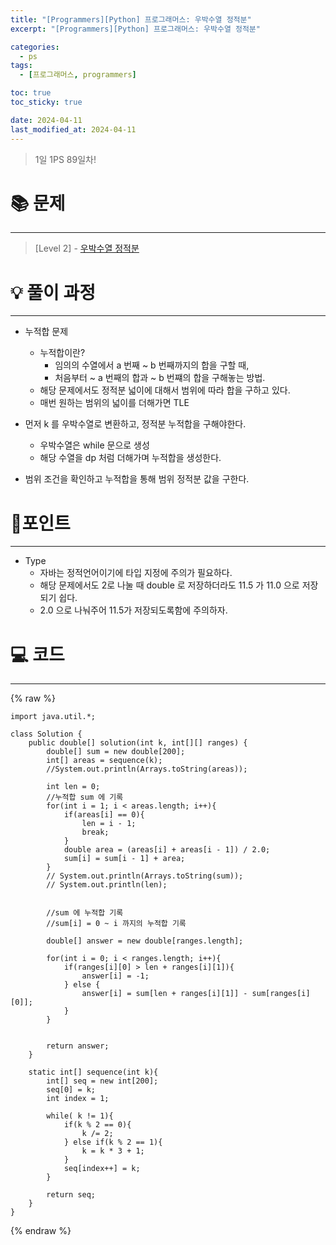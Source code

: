 ```yaml
---
title: "[Programmers][Python] 프로그래머스: 우박수열 정적분"
excerpt: "[Programmers][Python] 프로그래머스: 우박수열 정적분"

categories:
  - ps
tags:
  - [프로그래머스, programmers]

toc: true
toc_sticky: true

date: 2024-04-11
last_modified_at: 2024-04-11
---
```


> 1일 1PS 89일차!

# 📚 문제

---

> [Level 2] -
> [우박수열 정적분](https://school.programmers.co.kr/learn/courses/30/lessons/134239)

# 💡 풀이 과정

---

- 누적합 문제
    - 누적합이란?
        - 임의의 수열에서 a 번째 ~ b 번째까지의 합을 구할 때, 
        - 처음부터 ~ a 번째의 합과 ~ b 번쨰의 합을 구해놓는 방법.
    - 해당 문제에서도 정적분 넓이에 대해서 범위에 따라 합을 구하고 있다.
    - 매번 원하는 범위의 넓이를 더해가면 TLE


- 먼저 k 를 우박수열로 변환하고, 정적분 누적합을 구해야한다.
    - 우박수열은 while 문으로 생성
    - 해당 수열을 dp 처럼 더해가며 누적합을 생성한다.

- 범위 조건을 확인하고 누적합을 통해 범위 정적분 값을 구한다.  

# 📌포인트

---

- Type
    - 자바는 정적언어이기에 타입 지정에 주의가 필요하다.
    - 해당 문제에서도 2로 나눌 때 double 로 저장하더라도 11.5 가 11.0 으로 저장되기 쉽다.
    - 2.0 으로 나눠주어 11.5가 저장되도록함에 주의하자.

# 💻 코드

---

{% raw %}

```
import java.util.*;

class Solution {
    public double[] solution(int k, int[][] ranges) {
        double[] sum = new double[200];
        int[] areas = sequence(k);
        //System.out.println(Arrays.toString(areas));
        
        int len = 0;
        //누적합 sum 에 기록
        for(int i = 1; i < areas.length; i++){
            if(areas[i] == 0){
                len = i - 1;
                break;
            }
            double area = (areas[i] + areas[i - 1]) / 2.0;
            sum[i] = sum[i - 1] + area;            
        }
        // System.out.println(Arrays.toString(sum));
        // System.out.println(len);

        
        //sum 에 누적합 기록
        //sum[i] = 0 ~ i 까지의 누적합 기록
        
        double[] answer = new double[ranges.length];
        
        for(int i = 0; i < ranges.length; i++){
            if(ranges[i][0] > len + ranges[i][1]){
                answer[i] = -1;
            } else {
                answer[i] = sum[len + ranges[i][1]] - sum[ranges[i][0]];
            }
        }
        
        
        return answer;
    }
    
    static int[] sequence(int k){
        int[] seq = new int[200];
        seq[0] = k;
        int index = 1;
        
        while( k != 1){
            if(k % 2 == 0){
                k /= 2;
            } else if(k % 2 == 1){
                k = k * 3 + 1;
            }
            seq[index++] = k;
        }
        
        return seq;
    }
}
```

{% endraw %}
